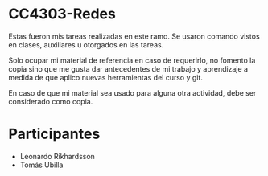# CC4303-Redes
Estas fueron mis tareas realizadas en este ramo. Se usaron comando vistos en clases, auxiliares u otorgados en las tareas.

Solo ocupar mi material de referencia en caso de requerirlo, no fomento la copia sino que me gusta dar antecedentes de mi trabajo y aprendizaje a medida de que aplico nuevas herramientas del curso y git.

En caso de que mi material sea usado para alguna otra actividad, debe ser considerado como copia.

# Participantes 
- Leonardo Rikhardsson
- Tomás Ubilla
